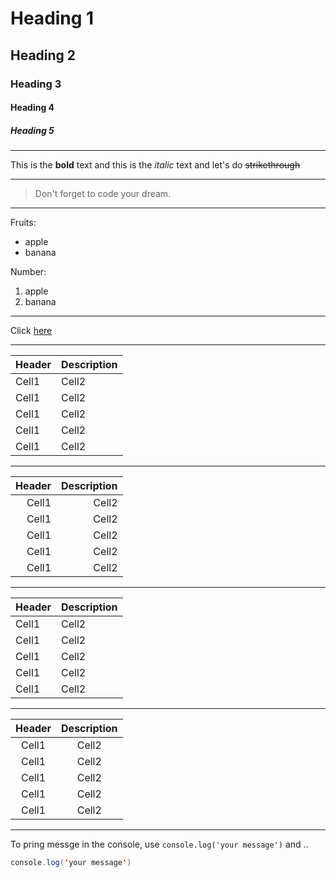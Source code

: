 <!-- Heading -->
# Heading 1
## Heading 2
### Heading 3
#### Heading 4
##### Heading 5

---

<!-- Line -->
This is the **bold** text 
and this is the *italic* text 
and let's do ~~strikethrough~~

---

<!-- Quote -->
> Don't forget to code your dream.

---

<!-- Bullet list -->
Fruits:
* apple
* banana

Number:
1. apple
2. banana

---

<!-- Link -->
Click [here](https://github.com/znzn9292)

---

<!-- Table -->
|Header|Description|
|--|--|
|Cell1|Cell2|
|Cell1|Cell2|
|Cell1|Cell2|
|Cell1|Cell2|
|Cell1|Cell2|

---

|Header|Description|
|--:|--:|
|Cell1|Cell2|
|Cell1|Cell2|
|Cell1|Cell2|
|Cell1|Cell2|
|Cell1|Cell2|

---

|Header|Description|
|:--|:--|
|Cell1|Cell2|
|Cell1|Cell2|
|Cell1|Cell2|
|Cell1|Cell2|
|Cell1|Cell2|

---

|Header|Description|
|:--:|:--:|
|Cell1|Cell2|
|Cell1|Cell2|
|Cell1|Cell2|
|Cell1|Cell2|
|Cell1|Cell2|

---

<!-- Code -->
To pring messge in the console, use
`console.log('your message')` and ..

```java
console.log('your message')
```
